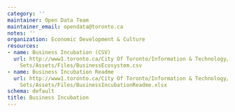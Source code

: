 ```yaml
---
category: ''
maintainer: Open Data Team
maintainer_email: opendata@toronto.ca
notes: ''
organization: Economic Development & Culture
resources:
- name: Business Incubation (CSV)
  url: http://www1.toronto.ca/City Of Toronto/Information & Technology/Open Data/Data
    Sets/Assets/Files/BusinessEcosystem.csv
- name: Business Incubation Readme
  url: http://www1.toronto.ca/City Of Toronto/Information & Technology/Open Data/Data
    Sets/Assets/Files/BusinessIncubationReadme.xlsx
schema: default
title: Business Incubation
---
```

